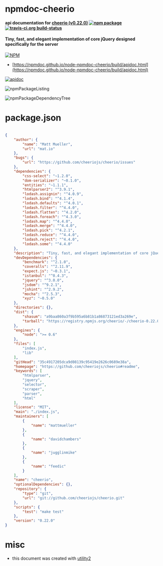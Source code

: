 # npmdoc-cheerio

#### api documentation for  [cheerio (v0.22.0)](https://github.com/cheeriojs/cheerio#readme)  [![npm package](https://img.shields.io/npm/v/npmdoc-cheerio.svg?style=flat-square)](https://www.npmjs.org/package/npmdoc-cheerio) [![travis-ci.org build-status](https://api.travis-ci.org/npmdoc/node-npmdoc-cheerio.svg)](https://travis-ci.org/npmdoc/node-npmdoc-cheerio)

#### Tiny, fast, and elegant implementation of core jQuery designed specifically for the server

[![NPM](https://nodei.co/npm/cheerio.png?downloads=true&downloadRank=true&stars=true)](https://www.npmjs.com/package/cheerio)

- [https://npmdoc.github.io/node-npmdoc-cheerio/build/apidoc.html](https://npmdoc.github.io/node-npmdoc-cheerio/build/apidoc.html)

[![apidoc](https://npmdoc.github.io/node-npmdoc-cheerio/build/screenCapture.buildCi.browser.%252Ftmp%252Fbuild%252Fapidoc.html.png)](https://npmdoc.github.io/node-npmdoc-cheerio/build/apidoc.html)

![npmPackageListing](https://npmdoc.github.io/node-npmdoc-cheerio/build/screenCapture.npmPackageListing.svg)

![npmPackageDependencyTree](https://npmdoc.github.io/node-npmdoc-cheerio/build/screenCapture.npmPackageDependencyTree.svg)



# package.json

```json

{
    "author": {
        "name": "Matt Mueller",
        "url": "mat.io"
    },
    "bugs": {
        "url": "https://github.com/cheeriojs/cheerio/issues"
    },
    "dependencies": {
        "css-select": "~1.2.0",
        "dom-serializer": "~0.1.0",
        "entities": "~1.1.1",
        "htmlparser2": "^3.9.1",
        "lodash.assignin": "^4.0.9",
        "lodash.bind": "^4.1.4",
        "lodash.defaults": "^4.0.1",
        "lodash.filter": "^4.4.0",
        "lodash.flatten": "^4.2.0",
        "lodash.foreach": "^4.3.0",
        "lodash.map": "^4.4.0",
        "lodash.merge": "^4.4.0",
        "lodash.pick": "^4.2.1",
        "lodash.reduce": "^4.4.0",
        "lodash.reject": "^4.4.0",
        "lodash.some": "^4.4.0"
    },
    "description": "Tiny, fast, and elegant implementation of core jQuery designed specifically for the server",
    "devDependencies": {
        "benchmark": "^2.1.0",
        "coveralls": "^2.11.9",
        "expect.js": "~0.3.1",
        "istanbul": "^0.4.3",
        "jquery": "^3.0.0",
        "jsdom": "^9.2.1",
        "jshint": "^2.9.2",
        "mocha": "^2.5.3",
        "xyz": "~0.5.0"
    },
    "directories": {},
    "dist": {
        "shasum": "a9baa860a3f9b595a6b81b1a86873121ed3a269e",
        "tarball": "https://registry.npmjs.org/cheerio/-/cheerio-0.22.0.tgz"
    },
    "engines": {
        "node": ">= 0.6"
    },
    "files": [
        "index.js",
        "lib"
    ],
    "gitHead": "35c4917205dca9d08139c95419e2626c0689e38a",
    "homepage": "https://github.com/cheeriojs/cheerio#readme",
    "keywords": [
        "htmlparser",
        "jquery",
        "selector",
        "scraper",
        "parser",
        "html"
    ],
    "license": "MIT",
    "main": "./index.js",
    "maintainers": [
        {
            "name": "mattmueller"
        },
        {
            "name": "davidchambers"
        },
        {
            "name": "jugglinmike"
        },
        {
            "name": "feedic"
        }
    ],
    "name": "cheerio",
    "optionalDependencies": {},
    "repository": {
        "type": "git",
        "url": "git://github.com/cheeriojs/cheerio.git"
    },
    "scripts": {
        "test": "make test"
    },
    "version": "0.22.0"
}
```



# misc
- this document was created with [utility2](https://github.com/kaizhu256/node-utility2)
